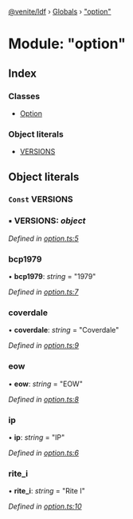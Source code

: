 [@venite/ldf](../README.md) › [Globals](../globals.md) › ["option"](_option_.md)

# Module: "option"

## Index

### Classes

* [Option](../classes/_option_.option.md)

### Object literals

* [VERSIONS](_option_.md#const-versions)

## Object literals

### `Const` VERSIONS

### ▪ **VERSIONS**: *object*

*Defined in [option.ts:5](https://github.com/gbj/venite/blob/59df2c3/ldf/src/option.ts#L5)*

###  bcp1979

• **bcp1979**: *string* = "1979"

*Defined in [option.ts:7](https://github.com/gbj/venite/blob/59df2c3/ldf/src/option.ts#L7)*

###  coverdale

• **coverdale**: *string* = "Coverdale"

*Defined in [option.ts:9](https://github.com/gbj/venite/blob/59df2c3/ldf/src/option.ts#L9)*

###  eow

• **eow**: *string* = "EOW"

*Defined in [option.ts:8](https://github.com/gbj/venite/blob/59df2c3/ldf/src/option.ts#L8)*

###  ip

• **ip**: *string* = "IP"

*Defined in [option.ts:6](https://github.com/gbj/venite/blob/59df2c3/ldf/src/option.ts#L6)*

###  rite_i

• **rite_i**: *string* = "Rite I"

*Defined in [option.ts:10](https://github.com/gbj/venite/blob/59df2c3/ldf/src/option.ts#L10)*
